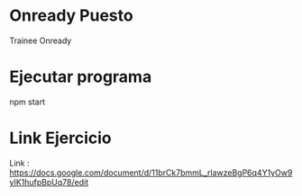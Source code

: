 # Onready Puesto
Trainee Onready

# Ejecutar programa
npm start

# Link Ejercicio
Link : https://docs.google.com/document/d/11brCk7bmmL_rlawzeBgP6q4Y1yOw9yIK1hufpBpUq78/edit
